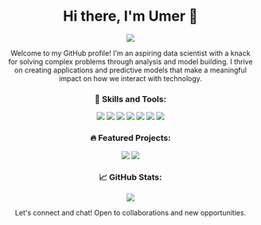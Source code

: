 <!-- Header -->
<h1 align="center">Hi there, I'm Umer 👋</h1>
<p align="center">
  <a href="https://www.linkedin.com/in/yourusername/"><img src="https://img.shields.io/badge/-LinkedIn-blue?style=flat-square&logo=Linkedin&logoColor=white"></a>
</p>

<!-- Intro -->
<p align="center">Welcome to my GitHub profile! I'm an aspiring data scientist with a knack for solving complex problems through analysis and model building. I thrive on creating applications and predictive models that make a meaningful impact on how we interact with technology.</p>

<!-- Skills -->
<h3 align="center">🚀 Skills and Tools:</h3>
<p align="center">
  <img src="https://img.shields.io/badge/-Python-3776AB?style=flat-square&logo=python&logoColor=white">
  <img src="https://img.shields.io/badge/-SQL-4479A1?style=flat-square&logo=sql&logoColor=white">
  <img src="https://img.shields.io/badge/-Tableau-E97627?style=flat-square&logo=tableau&logoColor=white">
  <img src="https://img.shields.io/badge/-Power%20BI-F2C811?style=flat-square&logo=power-bi&logoColor=black">
  <img src="https://img.shields.io/badge/-MongoDB-47A248?style=flat-square&logo=mongodb&logoColor=white">
  <img src="https://img.shields.io/badge/-Deep%20Learning-FF6F00?style=flat-square&logo=deep-learning&logoColor=white">
  <img src="https://img.shields.io/badge/-NLP-8A2BE2?style=flat-square&logo=nlp&logoColor=white">
</p>

<!-- Featured Projects -->
<h3 align="center">🔥 Featured Projects:</h3>
<p align="center">
  <a href="https://github.com/yourusername/project1"><img src="https://github-readme-stats.vercel.app/api/pin/?username=yourusername&repo=project1"></a>
  <a href="https://github.com/yourusername/project2"><img src="https://github-readme-stats.vercel.app/api/pin/?username=yourusername&repo=project2"></a>
</p>

<!-- GitHub Stats -->
<h3 align="center">📈 GitHub Stats:</h3>
<p align="center">
  <img src="https://github-readme-stats.vercel.app/api?username=yourusername&show_icons=true&theme=radical">
</p>

<!-- Footer -->
<p align="center">Let's connect and chat! Open to collaborations and new opportunities.</p>
